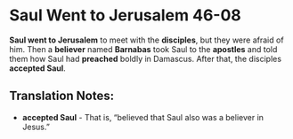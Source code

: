 Saul Went to Jerusalem 46-08
==============================


**Saul went to Jerusalem** to meet with the **disciples**, but they
were afraid of him. Then a **believer** named **Barnabas** took Saul
to the **apostles** and told them how Saul had **preached** boldly in
Damascus. After that, the disciples **accepted Saul**.

Translation Notes:
------------------

-   **accepted Saul** - That is, “believed that Saul also was a believer
    in Jesus.”

